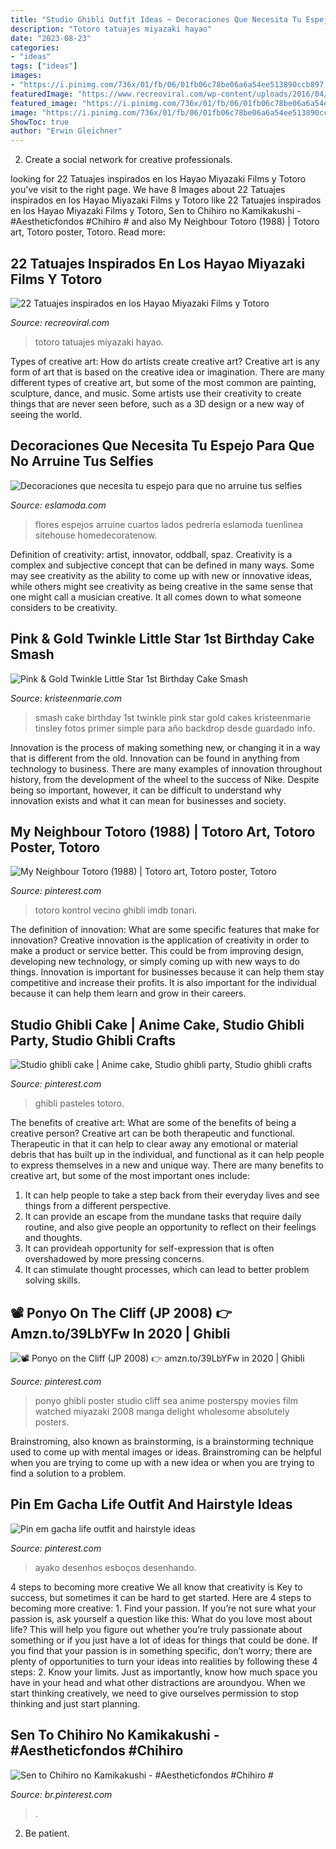 ```yaml
---
title: "Studio Ghibli Outfit Ideas ~ Decoraciones Que Necesita Tu Espejo Para Que No Arruine Tus Selfies"
description: "Totoro tatuajes miyazaki hayao"
date: "2023-08-23"
categories:
- "ideas"
tags: ["ideas"]
images:
- "https://i.pinimg.com/736x/01/fb/06/01fb06c78be06a6a54ee513890ccb897.jpg"
featuredImage: "https://www.recreoviral.com/wp-content/uploads/2016/04/TATUAJES-TOTORO-20.jpg"
featured_image: "https://i.pinimg.com/736x/01/fb/06/01fb06c78be06a6a54ee513890ccb897.jpg"
image: "https://i.pinimg.com/736x/01/fb/06/01fb06c78be06a6a54ee513890ccb897.jpg"
ShowToc: true
author: "Erwin Gleichner"
---
```



2. Create a social network for creative professionals. 

	

		
looking for 22 Tatuajes inspirados en los Hayao Miyazaki Films y Totoro you've visit to the right page. We have 8 Images about 22 Tatuajes inspirados en los Hayao Miyazaki Films y Totoro like 22 Tatuajes inspirados en los Hayao Miyazaki Films y Totoro, Sen to Chihiro no Kamikakushi - #Aestheticfondos #Chihiro # and also My Neighbour Totoro (1988) | Totoro art, Totoro poster, Totoro. Read more:
		
    
## 22 Tatuajes Inspirados En Los Hayao Miyazaki Films Y Totoro

<img loading=lazy src="https://www.recreoviral.com/wp-content/uploads/2016/04/TATUAJES-TOTORO-20.jpg" onerror="this.onerror=null;this.src='https://tse2.mm.bing.net/th?id=OIP.tIo2r_Mv-InD-nvj3xNRSAHaHW&amp;pid=15.1';" alt="22 Tatuajes inspirados en los Hayao Miyazaki Films y Totoro">

_Source: recreoviral.com_

>totoro tatuajes miyazaki hayao. 

	

Types of creative art: How do artists create creative art?
Creative art is any form of art that is based on the creative idea or imagination. There are many different types of creative art, but some of the most common are painting, sculpture, dance, and music. Some artists use their creativity to create things that are never seen before, such as a 3D design or a new way of seeing the world.

    
## Decoraciones Que Necesita Tu Espejo Para Que No Arruine Tus Selfies

<img loading=lazy src="http://eslamoda.com/wp-content/uploads/sites/2/2016/12/flowermirror.jpg" onerror="this.onerror=null;this.src='https://tse1.mm.bing.net/th?id=OIP.YxcRXlNUPlJLqZxrFBsaAAHaJ4&amp;pid=15.1';" alt="Decoraciones que necesita tu espejo para que no arruine tus selfies">

_Source: eslamoda.com_

>flores espejos arruine cuartos lados pedrería eslamoda tuenlinea sitehouse homedecoratenow. 

	

Definition of creativity: artist, innovator, oddball, spaz.
Creativity is a complex and subjective concept that can be defined in many ways. Some may see creativity as the ability to come up with new or innovative ideas, while others might see creativity as being creative in the same sense that one might call a musician creative. It all comes down to what someone considers to be creativity.

    
## Pink &amp; Gold Twinkle Little Star 1st Birthday Cake Smash

<img loading=lazy src="http://kristeenmarie.com/photography/blog/wp-content/uploads/2017/02/2017-02-28_0002.jpg" onerror="this.onerror=null;this.src='https://tse1.mm.bing.net/th?id=OIP.RVpVj5NH-5TOLLeJRQD8kwHaPx&amp;pid=15.1';" alt="Pink &amp; Gold Twinkle Little Star 1st Birthday Cake Smash">

_Source: kristeenmarie.com_

>smash cake birthday 1st twinkle pink star gold cakes kristeenmarie tinsley fotos primer simple para año backdrop desde guardado info. 

	

Innovation is the process of making something new, or changing it in a way that is different from the old. Innovation can be found in anything from technology to business. There are many examples of innovation throughout history, from the development of the wheel to the success of Nike. Despite being so important, however, it can be difficult to understand why innovation exists and what it can mean for businesses and society.

    
## My Neighbour Totoro (1988) | Totoro Art, Totoro Poster, Totoro

<img loading=lazy src="https://i.pinimg.com/736x/4e/e1/e3/4ee1e35942af438c4d448ec9f8998914.jpg" onerror="this.onerror=null;this.src='https://tse2.mm.bing.net/th?id=OIP.YI4sPFVYY0CgtlrjJbbcJwHaLH&amp;pid=15.1';" alt="My Neighbour Totoro (1988) | Totoro art, Totoro poster, Totoro">

_Source: pinterest.com_

>totoro kontrol vecino ghibli imdb tonari. 

	

The definition of innovation: What are some specific features that make for innovation?
Creative innovation is the application of creativity in order to make a product or service better. This could be from improving design, developing new technology, or simply coming up with new ways to do things. Innovation is important for businesses because it can help them stay competitive and increase their profits. It is also important for the individual because it can help them learn and grow in their careers.

    
## Studio Ghibli Cake | Anime Cake, Studio Ghibli Party, Studio Ghibli Crafts

<img loading=lazy src="https://i.pinimg.com/736x/64/c5/08/64c508522cefaf6f9ebb8f65644935cc.jpg" onerror="this.onerror=null;this.src='https://tse2.mm.bing.net/th?id=OIP.VmCJzqXWEyw8qvfNwndrCQHaJ4&amp;pid=15.1';" alt="Studio ghibli cake | Anime cake, Studio ghibli party, Studio ghibli crafts">

_Source: pinterest.com_

>ghibli pasteles totoro. 

	

The benefits of creative art: What are some of the benefits of being a creative person?
Creative art can be both therapeutic and functional. Therapeutic in that it can help to clear away any emotional or material debris that has built up in the individual, and functional as it can help people to express themselves in a new and unique way. There are many benefits to creative art, but some of the most important ones include: 
1. It can help people to take a step back from their everyday lives and see things from a different perspective.
2. It can provide an escape from the mundane tasks that require daily routine, and also give people an opportunity to reflect on their feelings and thoughts. 
3. It can provideah opportunity for self-expression that is often overshadowed by more pressing concerns. 
4. It can stimulate thought processes, which can lead to better problem solving skills.

    
## 📽️ Ponyo On The Cliff (JP 2008) 👉 Amzn.to/39LbYFw In 2020 | Ghibli

<img loading=lazy src="https://i.pinimg.com/736x/8e/26/75/8e2675787e5c83e7081ed499ed141aaf.jpg" onerror="this.onerror=null;this.src='https://tse3.mm.bing.net/th?id=OIP._LEUjArUoEV5gXdWJ0eQuwHaLO&amp;pid=15.1';" alt="📽️ Ponyo on the Cliff (JP 2008) 👉 amzn.to/39LbYFw in 2020 | Ghibli">

_Source: pinterest.com_

>ponyo ghibli poster studio cliff sea anime posterspy movies film watched miyazaki 2008 manga delight wholesome absolutely posters. 

	

Brainstroming, also known as brainstorming, is a brainstorming technique used to come up with mental images or ideas. Brainstroming can be helpful when you are trying to come up with a new idea or when you are trying to find a solution to a problem.

    
## Pin Em Gacha Life Outfit And Hairstyle Ideas

<img loading=lazy src="https://i.pinimg.com/736x/40/d5/16/40d516b61965cd92baae39a792f3e44a.jpg" onerror="this.onerror=null;this.src='https://tse1.mm.bing.net/th?id=OIP.Tn0L4sUZtW-8-rmD5sK1eAHaHa&amp;pid=15.1';" alt="Pin em gacha life outfit and hairstyle ideas">

_Source: pinterest.com_

>ayako desenhos esboços desenhando. 

	

4 steps to becoming more creative
We all know that creativity is Key to success, but sometimes it can be hard to get started. Here are 4 steps to becoming more creative: 1. Find your passion. If you’re not sure what your passion is, ask yourself a question like this: What do you love most about life? This will help you figure out whether you’re truly passionate about something or if you just have a lot of ideas for things that could be done. If you find that your passion is in something specific, don’t worry; there are plenty of opportunities to turn your ideas into realities by following these 4 steps: 
2. Know your limits. Just as importantly, know how much space you have in your head and what other distractions are aroundyou. When we start thinking creatively, we need to give ourselves permission to stop thinking and just start planning.

    
## Sen To Chihiro No Kamikakushi - #Aestheticfondos #Chihiro #

<img loading=lazy src="https://i.pinimg.com/736x/01/fb/06/01fb06c78be06a6a54ee513890ccb897.jpg" onerror="this.onerror=null;this.src='https://tse4.mm.bing.net/th?id=OIP.RXEImdQ_WYzuD0Tby8VKYgHaNB&amp;pid=15.1';" alt="Sen to Chihiro no Kamikakushi - #Aestheticfondos #Chihiro #">

_Source: br.pinterest.com_

>. 

	

2. Be patient.

